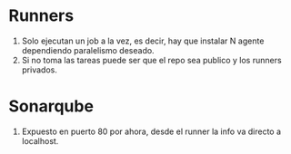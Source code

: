 # Runners

1. Solo ejecutan un job a la vez, es decir, hay que instalar N agente dependiendo paralelismo deseado.
2. Si no toma las tareas puede ser que el repo sea publico y los runners privados.


# Sonarqube

1. Expuesto en puerto 80 por ahora, desde el runner la info va directo a localhost.


